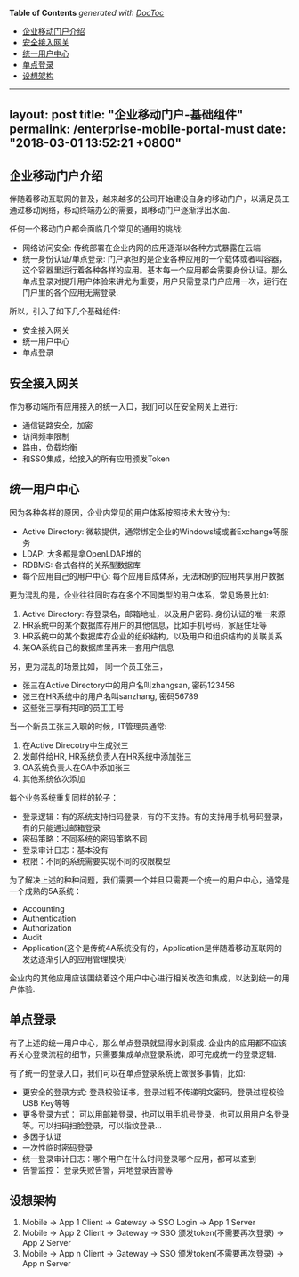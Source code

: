 <!-- START doctoc generated TOC please keep comment here to allow auto update -->
<!-- DON'T EDIT THIS SECTION, INSTEAD RE-RUN doctoc TO UPDATE -->
**Table of Contents**  *generated with [DocToc](https://github.com/thlorenz/doctoc)*

- [企业移动门户介绍](#%E4%BC%81%E4%B8%9A%E7%A7%BB%E5%8A%A8%E9%97%A8%E6%88%B7%E4%BB%8B%E7%BB%8D)
- [安全接入网关](#%E5%AE%89%E5%85%A8%E6%8E%A5%E5%85%A5%E7%BD%91%E5%85%B3)
- [统一用户中心](#%E7%BB%9F%E4%B8%80%E7%94%A8%E6%88%B7%E4%B8%AD%E5%BF%83)
- [单点登录](#%E5%8D%95%E7%82%B9%E7%99%BB%E5%BD%95)
- [设想架构](#%E8%AE%BE%E6%83%B3%E6%9E%B6%E6%9E%84)

<!-- END doctoc generated TOC please keep comment here to allow auto update -->

---
layout: post
title: "企业移动门户-基础组件"
permalink: /enterprise-mobile-portal-must
date: "2018-03-01 13:52:21 +0800"
---
    
## 企业移动门户介绍

伴随着移动互联网的普及，越来越多的公司开始建设自身的移动门户，以满足员工通过移动网络，移动终端办公的需要，即移动门户逐渐浮出水面.

任何一个移动门户都会面临几个常见的通用的挑战:

- 网络访问安全: 传统部署在企业内网的应用逐渐以各种方式暴露在云端
- 统一身份认证/单点登录: 门户承担的是企业各种应用的一个载体或者叫容器，这个容器里运行着各种各样的应用。基本每一个应用都会需要身份认证。那么单点登录对提升用户体验来讲尤为重要，用户只需登录门户应用一次，运行在门户里的各个应用无需登录.

所以，引入了如下几个基础组件:

- 安全接入网关
- 统一用户中心
- 单点登录

## 安全接入网关

作为移动端所有应用接入的统一入口，我们可以在安全网关上进行:

- 通信链路安全，加密
- 访问频率限制
- 路由，负载均衡
- 和SSO集成，给接入的所有应用颁发Token

## 统一用户中心

因为各种各样的原因，企业内常见的用户体系按照技术大致分为:

- Active Directory: 微软提供，通常绑定企业的Windows域或者Exchange等服务
- LDAP: 大多都是拿OpenLDAP堆的
- RDBMS: 各式各样的关系型数据库
- 每个应用自己的用户中心: 每个应用自成体系，无法和别的应用共享用户数据

更为混乱的是，企业往往同时存在多个不同类型的用户体系，常见场景比如:

1. Active Directory: 存登录名，邮箱地址，以及用户密码. 身份认证的唯一来源
2. HR系统中的某个数据库存用户的其他信息，比如手机号码，家庭住址等
3. HR系统中的某个数据库存企业的组织结构，以及用户和组织结构的关联关系
4. 某OA系统自己的数据库里再来一套用户信息

另，更为混乱的场景比如， 同一个员工张三，

- 张三在Active Directory中的用户名叫zhangsan, 密码123456
- 张三在HR系统中的用户名叫sanzhang, 密码56789
- 这些张三享有共同的员工工号

当一个新员工张三入职的时候，IT管理员通常:

1. 在Active Direcotry中生成张三
2. 发邮件给HR, HR系统负责人在HR系统中添加张三
3. OA系统负责人在OA中添加张三
4. 其他系统依次添加

每个业务系统重复同样的轮子：

- 登录逻辑：有的系统支持扫码登录，有的不支持。有的支持用手机号码登录，有的只能通过邮箱登录
- 密码策略：不同系统的密码策略不同
- 登录审计日志：基本没有
- 权限：不同的系统需要实现不同的权限模型

为了解决上述的种种问题，我们需要一个并且只需要一个统一的用户中心，通常是一个成熟的5A系统：

- Accounting
- Authentication
- Authorization
- Audit
- Application(这个是传统4A系统没有的，Application是伴随着移动互联网的发达逐渐引入的应用管理模块)

企业内的其他应用应该围绕着这个用户中心进行相关改造和集成，以达到统一的用户体验.

## 单点登录

有了上述的统一用户中心，那么单点登录就显得水到渠成.
企业内的应用都不应该再关心登录流程的细节，只需要集成单点登录系统，即可完成统一的登录逻辑.

有了统一的登录入口，我们可以在单点登录系统上做很多事情，比如:

- 更安全的登录方式: 登录校验证书，登录过程不传递明文密码，登录过程校验USB Key等等
- 更多登录方式： 可以用邮箱登录，也可以用手机号登录，也可以用用户名登录等。可以扫码扫脸登录，可以指纹登录...
- 多因子认证
- 一次性临时密码登录
- 统一登录审计日志：哪个用户在什么时间登录哪个应用，都可以查到
- 告警监控： 登录失败告警，异地登录告警等

## 设想架构

1. Mobile -> App 1 Client -> Gateway -> SSO Login -> App 1 Server
2. Mobile -> App 2 Client -> Gateway -> SSO 颁发token(不需要再次登录) -> App 2 Server
3. Mobile -> App n Client -> Gateway -> SSO 颁发token(不需要再次登录) -> App n Server
